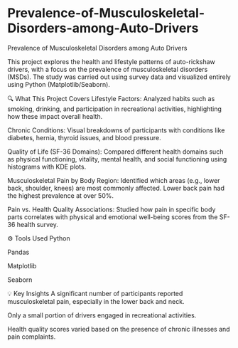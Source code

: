 # Prevalence-of-Musculoskeletal-Disorders-among-Auto-Drivers
Prevalence of Musculoskeletal Disorders among Auto Drivers

This project explores the health and lifestyle patterns of auto-rickshaw drivers, with a focus on the prevalence of musculoskeletal disorders (MSDs). The study was carried out using survey data and visualized entirely using Python (Matplotlib/Seaborn).

🔍 What This Project Covers
Lifestyle Factors:
Analyzed habits such as smoking, drinking, and participation in recreational activities, highlighting how these impact overall health.

Chronic Conditions:
Visual breakdowns of participants with conditions like diabetes, hernia, thyroid issues, and blood pressure.

Quality of Life (SF-36 Domains):
Compared different health domains such as physical functioning, vitality, mental health, and social functioning using histograms with KDE plots.

Musculoskeletal Pain by Body Region:
Identified which areas (e.g., lower back, shoulder, knees) are most commonly affected. Lower back pain had the highest prevalence at over 50%.

Pain vs. Health Quality Associations:
Studied how pain in specific body parts correlates with physical and emotional well-being scores from the SF-36 health survey.

⚙️ Tools Used
Python

Pandas

Matplotlib

Seaborn

💡 Key Insights
A significant number of participants reported musculoskeletal pain, especially in the lower back and neck.

Only a small portion of drivers engaged in recreational activities.

Health quality scores varied based on the presence of chronic illnesses and pain complaints.

